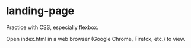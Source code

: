 # landing-page

Practice with CSS, especially flexbox.

Open index.html in a web browser (Google Chrome, Firefox, etc.) to view.
